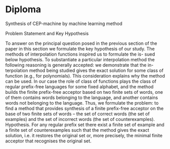 # Diploma
Synthesis of CEP-machine by machine learning method



Problem Statement and Key Hypothesis

To answer on the principal question posed in the previous section of the
paper in this section we formulate the key hypothesis of our study.
The methods of interpolation functions inspired us to formulate the is-
sued below hypothesis. To substantiate a particular interpolation method
the following reasoning is generally accepted: we demonstrate that the in-
terpolation method being studied gives the exact solution for some class
of function (e.g., for polynomials). This consideration explains why the
method can be used.
In our case the role of class of functions plays the class of regular
prefix-free languages for some fixed alphabet, and the method builds the
finite prefix-free acceptor based on two finite sets of words, one of them
contains words belonging to the language, and another contains words
not belonging to the language.
Thus, we formulate the problem: to find a method that provides
synthesis of a finite prefix-free acceptor on the base of two finite
sets of words – the set of correct words (the set of examples)
and the set of incorrect words (the set of counterexamples).
Hypothesis. For any regular prefix set there exist a finite set of example
and a finite set of counterexamples such that the method gives the exact
solution, i.e. it restores the original set or, more precisely, the minimal
finite acceptor that recognises the original set.





